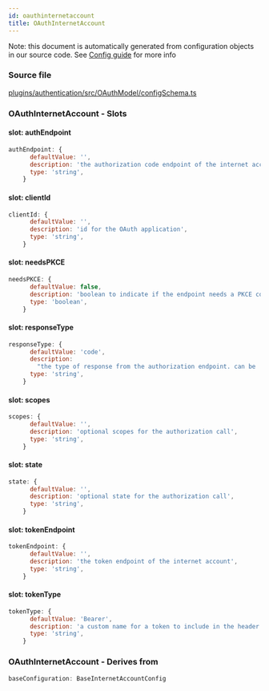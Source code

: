 ```yaml
---
id: oauthinternetaccount
title: OAuthInternetAccount
---
```


Note: this document is automatically generated from configuration objects in our
source code. See [Config guide](/docs/config_guide) for more info

### Source file

[plugins/authentication/src/OAuthModel/configSchema.ts](https://github.com/GMOD/jbrowse-components/blob/main/plugins/authentication/src/OAuthModel/configSchema.ts)

### OAuthInternetAccount - Slots

#### slot: authEndpoint

```js
authEndpoint: {
      defaultValue: '',
      description: 'the authorization code endpoint of the internet account',
      type: 'string',
    }
```

#### slot: clientId

```js
clientId: {
      defaultValue: '',
      description: 'id for the OAuth application',
      type: 'string',
    }
```

#### slot: needsPKCE

```js
needsPKCE: {
      defaultValue: false,
      description: 'boolean to indicate if the endpoint needs a PKCE code',
      type: 'boolean',
    }
```

#### slot: responseType

```js
responseType: {
      defaultValue: 'code',
      description:
        "the type of response from the authorization endpoint. can be 'token' or 'code'",
      type: 'string',
    }
```

#### slot: scopes

```js
scopes: {
      defaultValue: '',
      description: 'optional scopes for the authorization call',
      type: 'string',
    }
```

#### slot: state

```js
state: {
      defaultValue: '',
      description: 'optional state for the authorization call',
      type: 'string',
    }
```

#### slot: tokenEndpoint

```js
tokenEndpoint: {
      defaultValue: '',
      description: 'the token endpoint of the internet account',
      type: 'string',
    }
```

#### slot: tokenType

```js
tokenType: {
      defaultValue: 'Bearer',
      description: 'a custom name for a token to include in the header',
      type: 'string',
    }
```

### OAuthInternetAccount - Derives from

```js
baseConfiguration: BaseInternetAccountConfig
```
